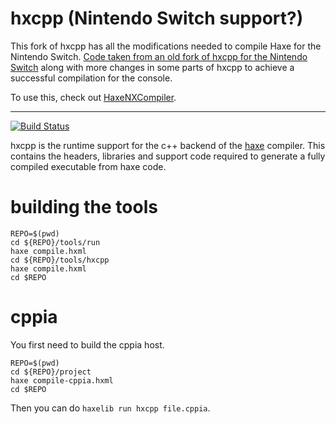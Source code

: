 # hxcpp (Nintendo Switch support?)

This fork of hxcpp has all the modifications needed to compile Haxe for the Nintendo Switch.
[Code taken from an old fork of hxcpp for the Nintendo Switch](https://github.com/retronx-team/switch-hxcpp) along with more changes in some parts of hxcpp to achieve a successful compilation for the console.

To use this, check out [HaxeNXCompiler](https://github.com/Slushi-Github/HaxeNXCompiler).

-----

[![Build Status](https://dev.azure.com/HaxeFoundation/GitHubPublic/_apis/build/status/HaxeFoundation.hxcpp?branchName=master)](https://dev.azure.com/HaxeFoundation/GitHubPublic/_build/latest?definitionId=3&branchName=master)

hxcpp is the runtime support for the c++ backend of the [haxe](http://haxe.org/) compiler. This contains the headers, libraries and support code required to generate a fully compiled executable from haxe code.


# building the tools

```
REPO=$(pwd)
cd ${REPO}/tools/run
haxe compile.hxml
cd ${REPO}/tools/hxcpp
haxe compile.hxml
cd $REPO
```

# cppia

You first need to build the cppia host.

```
REPO=$(pwd)
cd ${REPO}/project
haxe compile-cppia.hxml
cd $REPO
```

Then you can do `haxelib run hxcpp file.cppia`.
